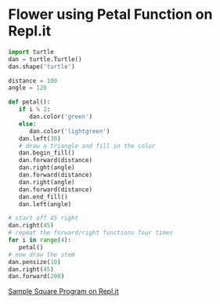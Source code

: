 # Flower using Petal Function on Repl.it

```python
import turtle
dan = turtle.Turtle()
dan.shape('turtle')

distance = 100
angle = 120

def petal():
   if i % 2:
      dan.color('green')
   else:
      dan.color('lightgreen')
   dan.left(30)
   # draw a triangle and fill in the color
   dan.begin_fill()
   dan.forward(distance)
   dan.right(angle)
   dan.forward(distance)
   dan.right(angle)
   dan.forward(distance)
   dan.end_fill()
   dan.left(angle)

# start off 45 right
dan.right(45)
# repeat the forward/right functions four times
for i in range(4):
   petal()
# now draw the stem
dan.pensize(10)
dan.right(45)
dan.forward(200)
```

[Sample Square Program on Repl.it](https://repl.it/@DanMcCreary/Flower)
